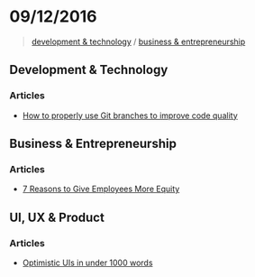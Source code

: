 # 09/12/2016

> [development & technology](#development--technology) / [business & entrepreneurship](#business--entrepreneurship)

## Development & Technology

### Articles
- [How to properly use Git branches to improve code quality](https://hackernoon.com/how-to-properly-use-git-branches-to-improve-code-quality-1a53c239d250#.lmriosufj)


## Business & Entrepreneurship

### Articles
- [7 Reasons to Give Employees More Equity](https://hackernoon.com/7-reasons-to-give-employees-more-equity-e6641934783e#.ihp4rx466)


## UI, UX & Product

### Articles
- [Optimistic UIs in under 1000 words](https://uxplanet.org/optimistic-1000-34d9eefe4c05#.2n94rutfz)